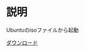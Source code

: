 # 説明
Ubuntuのisoファイルから起動

[ダウンロード](https://releases.ubuntu.com/22.04.3/ubuntu-22.04.3-live-server-amd64.iso)

